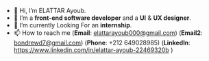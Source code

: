 - 👋 Hi, I’m ELATTAR Ayoub.
- 👀 I’m a **front-end software developer** and a **UI** & **UX designer**.
- 🌱 I’m currently Looking For an **internship**.
- 📫 How to reach me (**Email**: elattarayoub000@gmail.com) (**Email2**: bondrewd7@gmail.com) (**Phone**: +212 649028985) (**LinkedIn**: https://www.linkedin.com/in/elattar-ayoub-22469320b )

<!---
ELATTAR-Ayoub/ELATTAR-Ayoub is a ✨ special ✨ repository because its `README.md` (this file) appears on your GitHub profile.
You can click the Preview link to take a look at your changes.
--->
